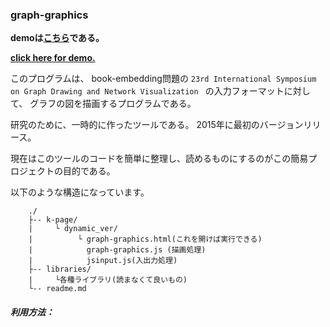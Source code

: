 ### graph-graphics

__demoは[こちら](https://candywater.github.io/MultiPageBookEmbeddingDrawing/graph-graphics/k-page/dynamic_ver/)である。__

__[click here for demo.](https://candywater.github.io/MultiPageBookEmbeddingDrawing/graph-graphics/k-page/dynamic_ver/)__

このプログラムは、
book-embedding問題の
`23rd International Symposium on Graph Drawing and Network Visualization `
の入力フォーマットに対して、
グラフの図を描画するプログラムである。

研究のために、一時的に作ったツールである。
2015年に最初のバージョンリリース。

現在はこのツールのコードを簡単に整理し、読めるものにするのがこの簡易プロジェクトの目的である。

以下のような構造になっています。

```
	./
	├-- k-page/
	|     └ dynamic_ver/
	|          └ graph-graphics.html(これを開けば実行できる)
	|            graph-graphics.js (描画処理)
	|            jsinput.js(入出力処理)
	├-- libraries/
 	|     └各種ライブラリ(読まなくて良いもの)
	└-- readme.md
```


##### 利用方法：

```
````
